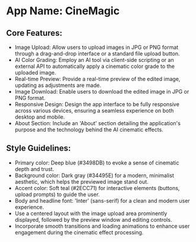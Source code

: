 # **App Name**: CineMagic

## Core Features:

- Image Upload: Allow users to upload images in JPG or PNG format through a drag-and-drop interface or a standard file upload button.
- AI Color Grading: Employ an AI tool via client-side scripting or an external API to automatically apply a cinematic color grade to the uploaded image.
- Real-time Preview: Provide a real-time preview of the edited image, updating as adjustments are made.
- Image Download: Enable users to download the edited image in JPG or PNG format.
- Responsive Design: Design the app interface to be fully responsive across various devices, ensuring a seamless experience on both desktop and mobile.
- About Section: Include an 'About' section detailing the application's purpose and the technology behind the AI cinematic effects.

## Style Guidelines:

- Primary color: Deep blue (#3498DB) to evoke a sense of cinematic depth and trust.
- Background color: Dark gray (#34495E) for a modern, minimalist aesthetic, which helps the previewed image stand out.
- Accent color: Soft teal (#2ECC71) for interactive elements (buttons, upload prompts) to guide the user.
- Body and headline font: 'Inter' (sans-serif) for a clean and modern user experience.
- Use a centered layout with the image upload area prominently displayed, followed by the preview window and editing controls.
- Incorporate smooth transitions and loading animations to enhance user engagement during the cinematic effect processing.